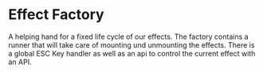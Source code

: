 #  Effect Factory

A helping hand for a fixed life cycle of our effects.
The factory contains a runner that will take care of mounting und unmounting the effects.
There is a global ESC Key handler as well as an api to control the current effect with an API.